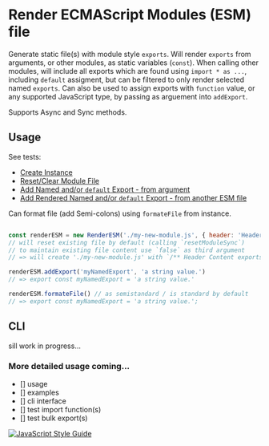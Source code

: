 
# Render ECMAScript Modules (ESM) file

Generate static file(s) with module style `exports`. Will render `exports` from arguments, or other modules, as static variables (`const`). When calling other modules, will include all exports which are found using `import * as ...`, including `default` assigment, but can be filtered to only render selected named `exports`. Can also be used to assign exports with `function` value, or any supported JavaScript type, by passing as arguement into `addExport`.

Supports Async and Sync methods.

## Usage

See tests:

- [Create Instance](test/1.constructor.spec.js)
- [Reset/Clear Module File](test/shared/resetModule.shared.js)
- [Add Named and/or `default` Export - from argument](test/shared/addExport.shared.js)
- [Add Rendered Named and/or `default` Export - from another ESM file](test/7.addRenderedExport.spec.js)

Can format file (add Semi-colons) using `formateFile` from instance.
```js

const renderESM = new RenderESM('./my-new-module.js', { header: 'Header Content' }) 
// will reset existing file by default (calling `resetModuleSync`)
// to maintain existing file content use `false` as third argument
// => will create './my-new-module.js' with `/** Header Content exports as es6 module */` as first line.

renderESM.addExport('myNamedExport', 'a string value.')
// => export const myNamedExport = 'a string value.'

renderESM.formateFile() // as semistandard / is standard by default
// => export const myNamedExport = 'a string value.';


```

## CLI

sill work in progress...




### More detailed usage coming...



- [] usage
- [] examples
- [] cli interface
- [] test import function(s)
- [] test bulk export(s)


[![JavaScript Style Guide](https://cdn.rawgit.com/standard/standard/master/badge.svg)](https://github.com/standard/standard)

